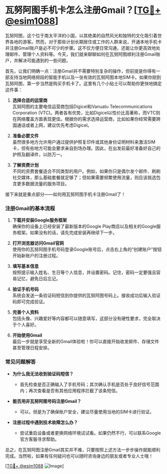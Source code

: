 # 瓦努阿图手机卡怎么注册Gmail？[[TG💪+ @esim1088](https://t.me/s/esim1088)]

瓦努阿图，这个位于南太平洋的小国，以其绝美的自然风光和独特的文化吸引着世界各地的游客。然而，对于那些计划长期居住或工作的人群来说，开通本地手机卡并注册Gmail账户是必不可少的步骤。这不仅方便日常沟通，还能让你更高效地处理邮件、管理个人资料等。今天，我们就来聊聊如何在瓦努阿图顺利注册Gmail账户，并解决可能遇到的一些问题。

首先，让我们明确一点：注册Gmail并不需要特别复杂的操作，但前提是你得有一部支持当地网络频段的智能手机以及一张有效的瓦努阿图本地SIM卡。如果你刚到瓦努阿图，第一步当然是购买手机卡了。这里有几个小贴士可以帮助你更快地搞定这件事：

1. **选择合适的运营商**  
瓦努阿图的主要电信运营商包括Digicel和Vanuatu Telecommunications Corporation (VTC)。两者各有优势，比如Digicel以性价比高著称，而VTC则在网络覆盖方面表现更佳。根据你的需求选择运营商，比如如果你经常需要跨国通话或者上网，建议优先考虑Digicel。

2. **准备必要文件**  
虽然很多地方允许用户通过提供护照复印件或其他身份证明材料来激活SIM卡，但有些地方可能会要求亲自到场办理。因此，在出发前最好准备好自己的护照及翻译件，以防万一。

3. **了解资费计划**  
不同的资费套餐适合不同类型的用户。例如，如果你只是偶尔发个邮件、刷刷社交媒体，那么基础套餐就足够了；但如果需要频繁使用流量，则应该挑选包含更多数据流量的服务项目。

接下来就是重点部分——如何用瓦努阿图手机卡注册Gmail了！

### 注册Gmail的基本流程

1. **下载并安装Google服务框架**  
确保你的设备上已经安装了最新版本的Google Play商店以及相关的Google服务框架。如果没有的话，请先完成安装再继续下一步。

2. **打开浏览器访问Gmail官网**  
使用你的瓦努阿图手机号码登录Google账号后，点击右上角的“创建账户”按钮开始新账户的注册过程。

3. **填写基本信息**  
按照提示输入姓名、生日等个人信息，并设置密码。记住，密码一定要强且容易记忆，避免日后忘记。

4. **验证手机号码**  
系统会发送一条验证码短信到你提供的瓦努阿图号码上。接收成功后输入验证码即可完成验证。

5. **完善个人资料**  
包括头像、兴趣爱好等内容都可以随意填写，这部分没有硬性要求，完全取决于个人喜好。

6. **开始使用Gmail**  
最后一步就是享受全新的Gmail体验啦！你可以直接开始收发邮件、存储文件甚至管理日程安排。

### 常见问题解答

- **为什么我无法收到验证码短信？**
   - 首先检查是否正确输入了手机号码；其次确认手机是否处于良好信号范围内；再次查看是否有其他应用程序拦截了该条短信。
   
- **能否用非瓦努阿图号码注册Gmail？**
   - 可以，但是为了确保账户安全，建议尽量使用当地的SIM卡进行验证。

- **注册过程中遇到技术故障怎么办？**
   - 尝试重启设备或者更换网络环境试试看。如果仍然不行，可以联系Google官方客服寻求帮助。

总之，在瓦努阿图注册Gmail其实并不难，只要按照上述方法一步步操作就能顺利完成。当然啦，如果有任何疑问也可以随时咨询身边的朋友或者专业人士哦！

[[TG💪+ @esim1088](https://t.me/s/esim1088) ![Image](https://i.postimg.cc/4NQfJmqS/Snipaste-2025-05-13-00-14-12.png)]